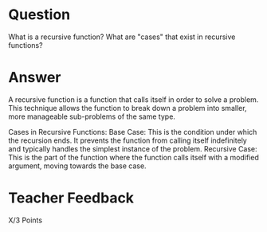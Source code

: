 # Question

What is a recursive function? What are "cases" that exist in recursive functions?

# Answer

A recursive function is a function that calls itself in order to solve a problem. This technique allows the function to break down a problem into smaller, more manageable sub-problems of the same type.

Cases in Recursive Functions:
Base Case: This is the condition under which the recursion ends. It prevents the function from calling itself indefinitely and typically handles the simplest instance of the problem.
Recursive Case: This is the part of the function where the function calls itself with a modified argument, moving towards the base case.

# Teacher Feedback

X/3 Points